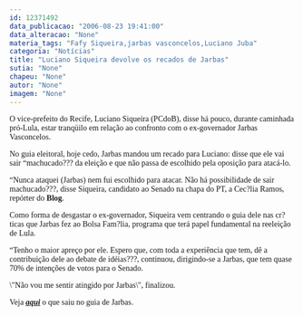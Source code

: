 ```yaml
---
id: 12371492
data_publicacao: "2006-08-23 19:41:00"
data_alteracao: "None"
materia_tags: "Fafy Siqueira,jarbas vasconcelos,Luciano Juba"
categoria: "Notícias"
title: "Luciano Siqueira devolve os recados de Jarbas"
sutia: "None"
chapeu: "None"
autor: "None"
imagem: "None"
---
```

<p><P><FONT face=Verdana>O vice-prefeito do Recife, Luciano Siqueira (PCdoB), disse há pouco, durante caminhada pró-Lula, estar tranqüilo em relação ao confronto com o ex-governador Jarbas Vasconcelos.</FONT></P></p>
<p><P><FONT face=Verdana>No guia eleitoral, hoje cedo, Jarbas mandou um recado para Luciano: disse que ele vai sair “machucado??? da eleição e que não passa de escolhido pela oposição para atacá-lo.</FONT></P></p>
<p><P><FONT face=Verdana>“Nunca ataquei (Jarbas) nem fui escolhido para atacar. Não há possibilidade de sair machucado???, disse Siqueira, candidato ao Senado na chapa do PT, a Cec?lia Ramos, repórter do <STRONG>Blog</STRONG>.</FONT></P></p>
<p><P><FONT face=Verdana>Como forma de desgastar o ex-governador, Siqueira vem centrando o guia dele nas cr?ticas que Jarbas fez ao Bolsa Fam?lia, programa que terá papel fundamental na reeleição de Lula.</FONT></P></p>
<p><P><FONT face=Verdana>“Tenho o maior apreço por ele. Espero que, com toda a experiência que tem, dê a contribuição dele ao debate de idéias???, continuou, dirigindo-se a Jarbas, que tem quase 70% de intenções de votos para o Senado.</FONT></P></p>
<p><P><FONT face=Verdana>\"Não vou me sentir atingido por Jarbas\", finalizou.</FONT></P></p>
<p><P><FONT face=Verdana>Veja <STRONG><EM><U><A href=\"https://jc3.uol.com.br/blogs/jc////index.php#941\">aqui</A></U></EM></STRONG> o que saiu no guia de Jarbas.</FONT></P> </p>
